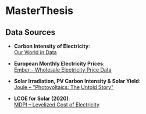 # MasterThesis

## Data Sources

- **Carbon Intensity of Electricity**:  
  [Our World in Data](https://ourworldindata.org/grapher/carbon-intensity-electricity)

- **European Monthly Electricity Prices**:  
  [Ember - Wholesale Electricity Price Data](https://ember-energy.org/data/european-wholesale-electricity-price-data/)

- **Solar Irradiation, PV Carbon Intensity & Solar Yield**:  
  [Joule – "Photovoltaics: The Untold Story"](https://www.cell.com/joule/fulltext/S2542-4351(23)00400-2)

- **LCOE for Solar (2020)**:  
  [MDPI – Levelized Cost of Electricity](https://www.mdpi.com/1996-1073/14/9/2531)

